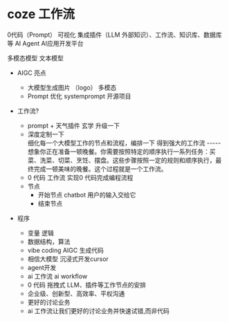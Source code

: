 # coze  工作流
0代码（Prompt） 可视化 集成插件（LLM 外部知识）、工作流、知识库、数据库等 AI Agent
AI应用开发平台

多模态模型
文本模型

- AIGC 亮点
  - 大模型生成图片 （logo）  多模态
  - Prompt 优化 
    systemprompt 开源项目

- 工作流?
  - prompt + 天气插件  玄学
  升级一下
  - 深度定制一下  
    细化每一个大模型工作的节点和流程，编排一下
    得到强大的工作流 ----- 想象你正在准备一顿晚餐。你需要按照特定的顺序执行一系列任务：买菜、洗菜、切菜、烹饪、摆盘。这些步骤按照一定的规则和顺序执行，最终完成一顿美味的晚餐。这个过程就是一个工作流。
  - 0 代码
    工作流 实现0 代码完成编程流程
  - 节点
    - 开始节点
      chatbot  用户的输入交给它
    - 结束节点

- 程序
  - 变量 逻辑
  - 数据结构，算法
  - vibe coding AIGC 生成代码
  - 相信大模型 沉浸式开发cursor
  - agent开发
  - ai 工作流 ai workflow
  - 0 代码 拖拽式
    LLM、插件等工作节点的安排
  - 企业级、创新型、高效率、平权沟通
  - 更好的讨论业务
  - ai 工作流让我们更好的讨论业务并快速试错,而非代码
